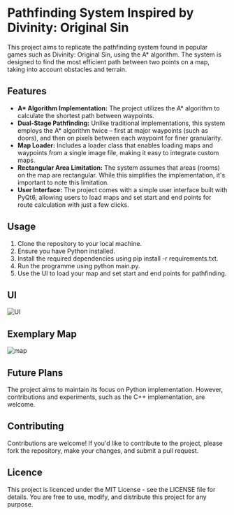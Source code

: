 # Pathfinding System Inspired by Divinity: Original Sin
This project aims to replicate the pathfinding system found in popular games such as Divinity: Original Sin, using the A* algorithm. The system is designed to find the most efficient path between two points on a map, taking into account obstacles and terrain.

## Features
- __A* Algorithm Implementation:__ The project utilizes the A* algorithm to calculate the shortest path between waypoints.
- __Dual-Stage Pathfinding:__ Unlike traditional implementations, this system employs the A* algorithm twice – first at major waypoints (such as doors), and then on pixels between each waypoint for finer granularity.
- __Map Loader:__ Includes a loader class that enables loading maps and waypoints from a single image file, making it easy to integrate custom maps.
- __Rectangular Area Limitation:__ The system assumes that areas (rooms) on the map are rectangular. While this simplifies the implementation, it's important to note this limitation.
- __User Interface:__ The project comes with a simple user interface built with PyQt6, allowing users to load maps and set start and end points for route calculation with just a few clicks.

## Usage
1. Clone the repository to your local machine.
2. Ensure you have Python installed.
3. Install the required dependencies using pip install -r requirements.txt.
4. Run the programme using python main.py.
5. Use the UI to load your map and set start and end points for pathfinding.

## UI
![UI](https://github.com/MarmotyMarmot/Pathfinding-System-Inspired-by-Divinity-Original-Sin/assets/45321229/e27ead99-e03d-4f2d-9b7e-eefbc0a6b888)


## Exemplary Map
![map](https://github.com/MarmotyMarmot/Pathfinding-System-Inspired-by-Divinity-Original-Sin/assets/45321229/c8271283-a65b-416c-bafd-eed19df321c8)


## Future Plans
The project aims to maintain its focus on Python implementation. However, contributions and experiments, such as the C++ implementation, are welcome.

## Contributing
Contributions are welcome! If you'd like to contribute to the project, please fork the repository, make your changes, and submit a pull request.

## Licence
This project is licenced under the MIT License - see the LICENSE file for details. You are free to use, modify, and distribute this project for any purpose.
